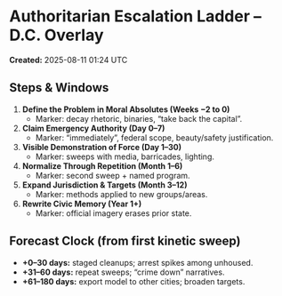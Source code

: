 # Authoritarian Escalation Ladder – D.C. Overlay
**Created:** 2025-08-11 01:24 UTC

## Steps & Windows
1. **Define the Problem in Moral Absolutes (Weeks −2 to 0)**
   - Marker: decay rhetoric, binaries, “take back the capital”.  
2. **Claim Emergency Authority (Day 0–7)**
   - Marker: “immediately”, federal scope, beauty/safety justification.  
3. **Visible Demonstration of Force (Day 1–30)**
   - Marker: sweeps with media, barricades, lighting.  
4. **Normalize Through Repetition (Month 1–6)**
   - Marker: second sweep + named program.  
5. **Expand Jurisdiction & Targets (Month 3–12)**
   - Marker: methods applied to new groups/areas.  
6. **Rewrite Civic Memory (Year 1+)**
   - Marker: official imagery erases prior state.

## Forecast Clock (from first kinetic sweep)
- **+0–30 days:** staged cleanups; arrest spikes among unhoused.  
- **+31–60 days:** repeat sweeps; “crime down” narratives.  
- **+61–180 days:** export model to other cities; broaden targets.
